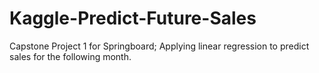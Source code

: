 # Kaggle-Predict-Future-Sales
Capstone Project 1 for Springboard; Applying linear regression to predict sales for the following month.
